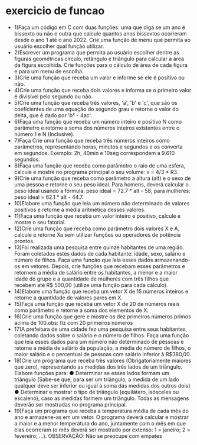 # exercicio de funcao


* 1)Faça um código em C com duas funções: uma que diga se um ano é bissexto ou
não e outra que calcule quantos anos bissextos ocorreram desde o ano 1 até o ano 2022. Crie uma função de menu que permita ao usuário escolher qual função utilizar.
* 2)Escrever um programa que permita ao usuário escolher dentre as figuras
geométricas círculo, retângulo e triângulo para calcular a área da figura escolhida. Crie
funções para o cálculo de área de cada figura e para um menu de escolha.
* 3)Crie uma função que receba um valor e informe se ele é positivo ou não.
* 4)Crie uma função que receba dois valores e informa se o primeiro valor é divisível
pelo segundo ou não.
* 5)Crie uma função que receba três valores, 'a', 'b' e 'c', que são os coeficientes de uma
equação do segundo grau e retorne o valor do delta, que é dado por 'b² - 4ac'.
* 6)Faça uma função que receba um número inteiro e positivo N como parâmetro e
retorne a soma dos números inteiros existentes entre o número 1 e N (Inclusive).
* 7)Faça Crie uma função que receba três números inteiros como parâmetros,
representando horas, minutos e segundos e os converta em segundos. Exemplo: 2h,
40min e 10seg correspondem a 9.610 segundos.
* 8)Faça uma função que receba como parâmetro o raio de uma esfera, calcule e
mostre no programa principal o seu volume: v = 4/3 * R3.
* 9)Crie uma função que receba como parâmetro a altura (alt) e o sexo de uma pessoa e
retorne o seu peso ideal. Para homens, deverá calcular o peso ideal usando a fórmula:
peso ideal = 72.7 * alt - 58; para mulheres: peso ideal = 62.1 * alt - 44.7.
* 10)Elabore uma função que leia um número não determinado de valores positivos e
retorne a média aritmética desses valores.
* 11)Faça uma função que receba um valor inteiro e positivo, calcule e mostre o seu
fatorial.
* 12)Crie uma função que receba como parâmetro dois valores X e A, calcule e retorne
Xa sem utilizar funções ou operadores de potência prontos.
* 13)Foi realizada uma pesquisa entre quinze habitantes de uma região. Foram
coletados estes dados de cada habitante: idade, sexo, salário e número de filhos. Faça
uma função que leia esses dados armazenando-os em vetores. Depois, crie funções
que recebam esses parâmetros e retornem a média de salário entre os habitantes, a
menor e a maior idade do grupo e a quantidade de mulheres com três filhos que
recebem até R$ 500,00 (utilize uma função para cada cálculo).
* 14)Elabore uma função que receba um vetor X de 15 números inteiros e retorne a
quantidade de valores pares em X.
* 15)Faça uma função que receba um vetor X de 20 de números reais como parâmetro
e retorne a soma dos elementos de X.
* 16)Crie uma função que gere e mostre os dez primeiros números primos acima de
100.obs: fiz com 20 primeiros números
* 17)A prefeitura de uma cidade fez uma pesquisa entre seus habitantes, coletando
dados sobre o salário e o número de filhos. Faça uma função que leia esses dados
para um número não determinado de pessoas e retorne a média de salário da
população, a média do número de filhos, o maior salário e o percentual de pessoas
com salário inferior à R$380,00.
* 18)Crie um programa que receba três valores (Obrigatoriamente maiores que zero),
representando as medidas dos três lados de um triângulo. Elabore funções para:
● Determinar se esses lados formam um triângulo (Sabe-se que, para ser um
triângulo, a medida de um lado qualquer deve ser inferior ou igual à soma das
medidas dos outros dois)
● Determinar e mostrar o tipo de triângulo (equilátero, isósceles ou escaleno),
caso as medidas formem um triângulo.
Todas as mensagens deverão ser mostradas no programa principal.
* 19)Faça um programa que receba a temperatura média de cada mês do ano e
armazene-as em um vetor. O programa deverá calcular e mostrar a maior e a menor
temperatura do ano, juntamente com o mês em que elas ocorreram (o mês deverá ser
mostrado por extenso: 1 = janeiro; 2 = fevereiro; ...).
OBSERVAÇÃO: Não se preocupe com empates
